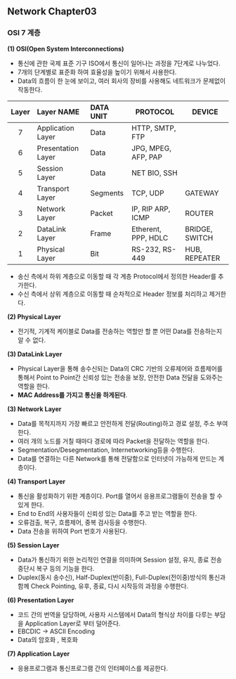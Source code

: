 ## Network Chapter03
### OSI 7 계층 
**(1) OSI(Open System Interconnections)**
 - 통신에 관한 국제 표준 기구 ISO에서 통신이 일어나는 과정을 7단계로 나누었다.
 - 7개의 단계별로 표준화 하여 효율성을 높이기 위해서 사용한다. 
 - Data의 흐름이 한 눈에 보이고, 여러 회사의 장비를 사용해도 네트워크가 문제없이 작동한다.   
 
 |Layer|Layer NAME|DATA UNIT|PROTOCOL|DEVICE|
 |:----:|:------|:----|------|----------|
 |7|Application Layer|Data|HTTP, SMTP, FTP|
 |6|Presentation Layer|Data|JPG, MPEG, AFP, PAP|
 |5|Session Layer|Data|NET BIO, SSH|
 |4|Transport Layer|Segments|TCP, UDP|GATEWAY|
 |3|Network Layer|Packet|IP, RIP ARP, ICMP| ROUTER|
 |2|DataLink Layer| Frame|Etherent, PPP, HDLC|BRIDGE, SWITCH|
 |1|Physical Layer | Bit|RS-232, RS-449|HUB, REPEATER|
 
 - 송신 측에서 하위 계층으로 이동할 때 각 계층 Protocol에서 정의한 Header를 추가한다.
 - 수신 측에서 상위 계층으로 이동할 때 순차적으로 Header 정보를 처리하고 제거한다. 
 
 
**(2) Physical Layer**
- 전기적, 기계적 케이블로 Data를 전송하는 역할만 할 뿐 어떤 Data를 전송하는지 알 수 없다. 

**(3) DataLink Layer**
- Physical Layer을 통해 송수신되는 Data의 CRC 기반의 오류제어와 흐름제어를 통해서 Point to Point간 신뢰성 있는 전송을 보장, 안전한 Data 전달을 도와주는 역할을 한다. 
- **MAC Address를 가지고 통신을 하게된다**.   

**(3) Network Layer**
- Data를 목적지까지 가장 빠르고 안전하게 전달(Routing)하고 경로 설정, 주소 부여한다.
- 여러 개의 노드를 거칠 때마다 경로에 따라 Packet을 전달하는 역할을 한다.  
- Segmentation/Desegmentation, Internetworking등을 수행한다. 
- Data를 연결하는 다른 Network를 통해 전달함으로 인터넷이 가능하게 만드는 계층이다. 
 
**(4) Transport Layer** 
- 통신을 활성화하기 위한 계층이다. Port를 열어서 응용프로그램들이 전송을 할 수 있게 한다. 
- End to End의 사용자들이 신뢰성 있는 Data를 주고 받는 역할을 한다. 
- 오류검출, 복구, 흐름제어, 중복 검사등을 수행한다. 
- Data 전송을 위하여 Port 번호가 사용된다. 

**(5) Session Layer** 
- Data가 통신하기 위한 논리적인 연결을 의미하며 Session 설정, 유지, 종료 전송 중단시 복구 등의 기능을 한다. 
- Duplex(동시 송수신), Half-Duplex(반이중), Full-Duplex(전이중)방식의 통신과 함께 Check Pointing, 유후, 종료, 다시 시작등의 과정을 수행한다. 

**(6) Presentation Layer** 
- 코드 간의 번역을 담당하며, 사용자 시스템에서 Data의 형식상 차이를 다루는 부담을 Application Layer로 부터 덜어준다. 
- EBCDIC -> ASCII Encoding  
- Data의 암호화 , 복호화 
 
**(7) Application Layer**
- 응용프로그램과 통신프로그램 간의 인터페이스를 제공한다. 

